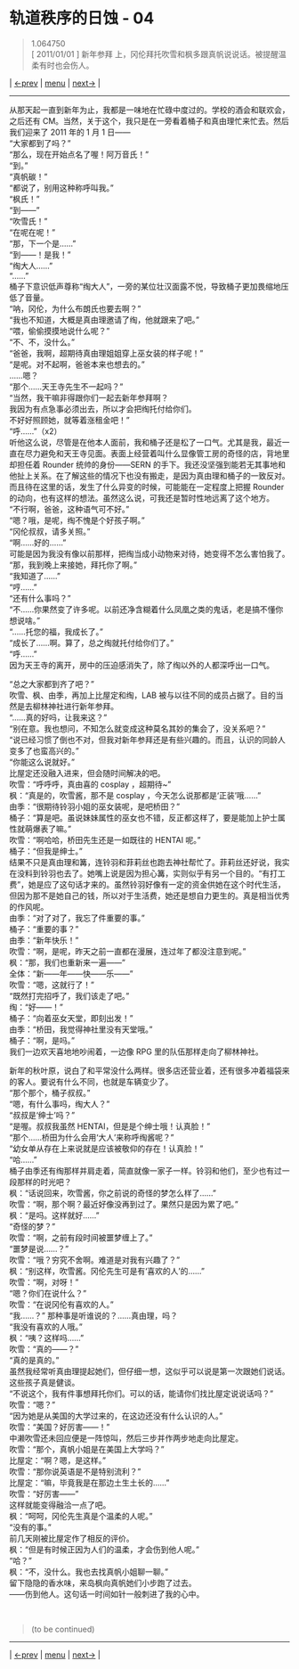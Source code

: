 # 轨道秩序的日蚀 - 04
> 1.064750  
> [ 2011/01/01 ] 新年参拜 上，冈伦拜托吹雪和枫多跟真帆说说话。被提醒温柔有时也会伤人。  

| [←prev](./0065) | [menu](../) | [next→](./0067) |

---

从那天起一直到新年为止，我都是一味地在忙碌中度过的。学校的酒会和联欢会，之后还有 CM。当然，关于这个，我只是在一旁看着桶子和真由理忙来忙去。然后我们迎来了 2011 年的 1 月 1 日——  
“大家都到了吗？”  
“那么，现在开始点名了喔！阿万音氏！”  
“到。”  
“真帆碳！”  
“都说了，别用这种称呼叫我。”  
“枫氏！”  
“到——”  
“吹雪氏！”  
“在呢在呢！”  
“那，下一个是……”  
“到——！是我！”  
“绹大人……”  
“……”  
桶子下意识低声尊称“绹大人”，一旁的某位壮汉面露不悦，导致桶子更加畏缩地压低了音量。  
“呐，冈伦，为什么布朗氏也要去啊？”  
“我也不知道，大概是真由理邀请了绹，他就跟来了吧。”  
“喂，偷偷摸摸地说什么呢？”  
“不、不，没什么。”  
“爸爸，我啊，超期待真由理姐姐穿上巫女装的样子呢！”  
“是呢。对不起啊，爸爸本来也想去的。”  
……嗯？  
“那个……天王寺先生不一起吗？”  
“当然，我干嘛非得跟你们一起去新年参拜啊？  
 我因为有点急事必须出去，所以才会把绹托付给你们。  
 不好好照顾她，就等着涨租金吧！”  
“呼……”（x2）  
听他这么说，尽管是在他本人面前，我和桶子还是松了一口气。尤其是我，最近一直在尽力避免和天王寺见面。表面上经营着叫什么显像管工房的奇怪的店，背地里却担任着 Rounder 统帅的身份——SERN 的手下。我还没坚强到能若无其事地和他扯上关系。在了解这些的情况下也没有搬走，是因为真由理和桶子的一致反对。而且待在这里的话，发生了什么异变的时候，可能能在一定程度上把握 Rounder 的动向，也有这样的想法。虽然这么说，可我还是暂时性地远离了这个地方。  
“不行啊，爸爸，这种语气可不好。”  
“嗯？哦，是呢，绹不愧是个好孩子啊。”  
“冈伦叔叔，请多关照。”  
“啊……好的……”  
可能是因为我没有像以前那样，把绹当成小动物来对待，她变得不怎么害怕我了。  
“那，我到晚上来接她，拜托你了啊。”  
“我知道了……”  
“哼……”  
“还有什么事吗？”  
“不……你果然变了许多呢。以前还净含糊着什么凤凰之类的鬼话，老是搞不懂你想说啥。”  
“……托您的福，我成长了。”  
“成长了……啊。算了，总之绹就托付给你们了。”  
“呼……”  
因为天王寺的离开，房中的压迫感消失了，除了绹以外的人都深呼出一口气。  

“总之大家都到齐了吧？”  
吹雪、枫、由季，再加上比屋定和绹，LAB 被与以往不同的成员占据了。目的当然是去柳林神社进行新年参拜。  
“……真的好吗，让我来这？”  
“别在意。我也想问，不知怎么就变成这种莫名其妙的集会了，没关系吧？”  
“说已经习惯了倒也不对，但我对新年参拜还是有些兴趣的。而且，认识的同龄人变多了也蛮高兴的。”  
“你能这么说就好。”  
比屋定还没融入进来，但会随时间解决的吧。  
吹雪：“呼呼呼，真由喜的 cosplay ，超期待\~”  
枫：“真是的，吹雪酱，那不是 cosplay ，今天怎么说那都是‘正装’哦……”  
由季：“很期待铃羽小姐的巫女装呢，是吧桥田？”  
桶子：“算是吧。虽说妹妹属性的巫女也不错，反正都这样了，要是能加上护士属性就萌爆表了嘛。”  
吹雪：“啊哈哈，桥田先生还是一如既往的 HENTAI 呢。”  
桶子：“但我是绅士。”  
结果不只是真由理和篝，连铃羽和菲莉丝也跑去神社帮忙了。菲莉丝还好说，我实在没料到铃羽也去了。她嘴上说是因为担心篝，实则似乎有另一个目的。“有打工费”，她是应了这句话才来的。虽然铃羽好像有一定的资金供她在这个时代生活，但因为那不是她自己的钱，所以对于生活费，她还是想自力更生的。真是相当优秀的作风呢。  
由季：“对了对了，我忘了件重要的事。”  
桶子：“重要的事？”  
由季：“新年快乐！”  
吹雪：“啊，是呢，昨天之前一直都在漫展，连过年了都没注意到呢。”  
枫：“那，我们也重新来一遍——”  
全体：“新——年——快——乐——”  
吹雪：“嗯，这就行了！”  
“既然打完招呼了，我们该走了吧。”  
绹：“好——！”  
桶子：“向着巫女天堂，即刻出发！”  
由季：“桥田，我觉得神社里没有天堂哦。”  
桶子：“啊，是吗。”  
我们一边欢天喜地地吵闹着，一边像 RPG 里的队伍那样走向了柳林神社。  

新年的秋叶原，说白了和平常没什么两样。很多店还营业着，还有很多冲着福袋来的客人。要说有什么不同，也就是车辆变少了。  
“那个那个，桶子叔叔。”  
“嗯，有什么事吗，绹大人？”  
“叔叔是‘绅士’吗？”  
“是喔。叔叔我虽然 HENTAI，但是是个绅士哦！认真脸！”  
“那个……桥田为什么会用‘大人’来称呼绹酱呢？”  
“幼女单从存在上来说就是应该被敬仰的存在！认真脸！”  
“哈……”  
桶子由季还有绹那样并肩走着，简直就像一家子一样。铃羽和他们，至少也有过一段那样的时光吧？  
枫：“话说回来，吹雪酱，你之前说的奇怪的梦怎么样了……”  
吹雪：“啊，那个啊？最近好像没再到过了。果然只是因为累了吧。”  
枫：“是吗。这样就好……”  
“奇怪的梦？”  
吹雪：“啊，之前有段时间被噩梦缠上了。”  
“噩梦是说……？”  
吹雪：“哦？穷究不舍啊。难道是对我有兴趣了？”  
枫：“别这样，吹雪酱。冈伦先生可是有‘喜欢的人’的……”  
吹雪：“啊，对呀！”  
“嗯？你们在说什么？”  
吹雪：“在说冈伦有喜欢的人。”  
“我……？”
那种事是听谁说的？……真由理，吗？  
“我没有喜欢的人哦。”  
枫：“咦？这样吗……”  
吹雪：“真的——？”  
“真的是真的。”  
虽然我经常听真由理提起她们，但仔细一想，这似乎可以说是第一次跟她们说话。这些孩子真是健谈。  
“不说这个，我有件事想拜托你们。可以的话，能请你们找比屋定说说话吗？”  
吹雪：“嗯？”  
“因为她是从美国的大学过来的，在这边还没有什么认识的人。”  
吹雪：“美国？好厉害——！”  
中濑吹雪还未回应便是一阵惊叫，然后三步并作两步地走向比屋定。  
吹雪：“那个，真帆小姐是在美国上大学吗？”  
比屋定：“啊？嗯，是这样。”  
吹雪：“那你说英语是不是特别流利？”  
比屋定：“嘛，毕竟我是在那边土生土长的……”  
吹雪：“好厉害——”  
这样就能变得融洽一点了吧。  
枫：“呵呵，冈伦先生真是个温柔的人呢。”  
“没有的事。”  
前几天刚被比屋定作了相反的评价。  
枫：“但是有时候正因为人们的温柔，才会伤到他人呢。”  
“哈？”  
枫：“不，没什么。我也去找真帆小姐聊一聊。”  
留下隐隐的香水味，来岛枫向真帆她们小步跑了过去。  
——伤到他人。这句话一时间如针一般刺进了我的心中。  


<br/>

> (to be continued)
---

| [←prev](./0065) | [menu](../) | [next→](./0067) |
